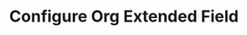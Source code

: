 ---
title: Configure Org Extended Field
excerpt: >-
  This API lets you configure a extended field for the org and manage whether to
  show or hide it on your org’s InTouch.
api:
  file: organization-1.json
  operationId: configure-org-extended-field
deprecated: false
hidden: false
metadata:
  title: ''
  description: ''
  robots: index
next:
  description: ''
---